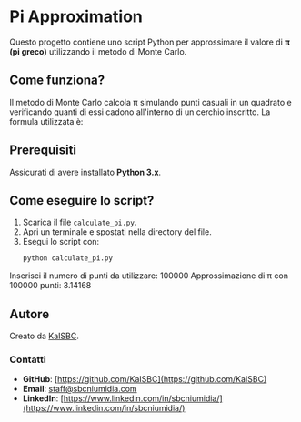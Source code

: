 # Pi Approximation

Questo progetto contiene uno script Python per approssimare il valore di **π (pi greco)** utilizzando il metodo di Monte Carlo.

## Come funziona?
Il metodo di Monte Carlo calcola π simulando punti casuali in un quadrato e verificando quanti di essi cadono all'interno di un cerchio inscritto. La formula utilizzata è:


## Prerequisiti
Assicurati di avere installato **Python 3.x**.

## Come eseguire lo script?
1. Scarica il file `calculate_pi.py`.
2. Apri un terminale e spostati nella directory del file.
3. Esegui lo script con:
   ```bash
   python calculate_pi.py

Inserisci il numero di punti da utilizzare: 100000
Approssimazione di π con 100000 punti: 3.14168

## Autore
Creato da [KaISBC](https://github.com/KaISBC).

### Contatti
- **GitHub**: [https://github.com/KaISBC](https://github.com/KaISBC)
- **Email**: [staff@sbcniumidia.com](mailto:staff@sbcniumidia.com)
- **LinkedIn**: [https://www.linkedin.com/in/sbcniumidia/](https://www.linkedin.com/in/sbcniumidia/)

